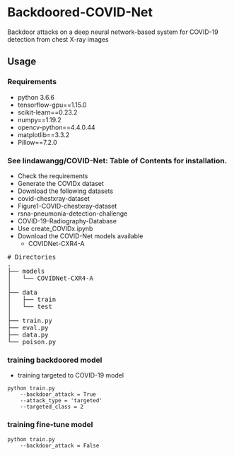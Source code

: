# Backdoored-COVID-Net
Backdoor attacks on a deep neural network-based system for COVID-19 detection from chest X-ray images


## Usage
### Requirements
- python 3.6.6
- tensorflow-gpu==1.15.0
- scikit-learn==0.23.2
- numpy==1.19.2
- opencv-python==4.4.0.44
- matplotlib==3.3.2
- Pillow==7.2.0

### See lindawangg/COVID-Net: Table of Contents for installation.
- Check the requirements
- Generate the COVIDx dataset
- Download the following datasets
 - covid-chestxray-dataset
  - Figure1-COVID-chestxray-dataset
  - rsna-pneumonia-detection-challenge
  - COVID-19-Radiography-Database
 - Use create_COVIDx.ipynb
- Download the COVID-Net models available
  - COVIDNet-CXR4-A


<pre>
# Directories
.
├── models
│   └── COVIDNet-CXR4-A
│ 
├── data
│   ├── train
│   └── test
│ 
├── train.py
├── eval.py
├── data.py
└── poison.py
</pre>


### training backdoored model
- training targeted to COVID-19 model
```
python train.py 
    --backdoor_attack = True
    --attack_type = 'targeted'
    --targeted_class = 2

```
### training fine-tune model
```
python train.py 
    --backdoor_attack = False

```
